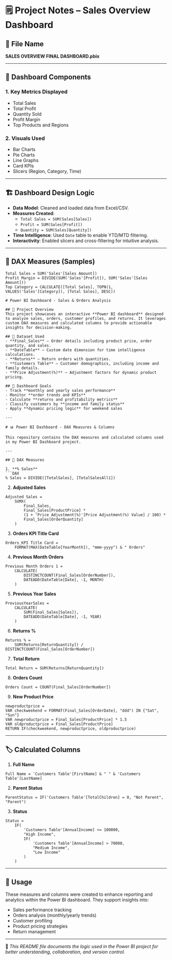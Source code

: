 # 🗒️ Project Notes – Sales Overview Dashboard

## 📁 File Name
**SALES OVERVIEW FINAL DASHBOARD.pbix**

---

## 🧩 Dashboard Components

### 1. Key Metrics Displayed
- Total Sales
- Total Profit
- Quantity Sold
- Profit Margin
- Top Products and Regions

### 2. Visuals Used
- Bar Charts
- Pie Charts
- Line Graphs
- Card KPIs
- Slicers (Region, Category, Time)

---

## 🏗️ Dashboard Design Logic

- **Data Model**: Cleaned and loaded data from Excel/CSV.
- **Measures Created**: 
  - `Total Sales = SUM(Sales[Sales])`
  - `Profit = SUM(Sales[Profit])`
  - `Quantity = SUM(Sales[Quantity])`
- **Time Intelligence**: Used `Date` table to enable YTD/MTD filtering.
- **Interactivity**: Enabled slicers and cross-filtering for intuitive analysis.

---

## 🧮 DAX Measures (Samples)

```DAX
Total Sales = SUM('Sales'[Sales Amount])
Profit Margin = DIVIDE(SUM('Sales'[Profit]), SUM('Sales'[Sales Amount]))
Top Category = CALCULATE([Total Sales], TOPN(1, VALUES('Sales'[Category]), [Total Sales], DESC))

# Power BI Dashboard - Sales & Orders Analysis  

## 📌 Project Overview  
This project showcases an interactive **Power BI dashboard** designed to analyze sales, orders, customer profiles, and returns. It leverages custom DAX measures and calculated columns to provide actionable insights for decision-making.  

## 📂 Dataset Used  
- **Final_Sales** – Order details including product price, order quantity, and sales.  
- **DateTable** – Custom date dimension for time intelligence calculations.  
- **Returns** – Return orders with quantities.  
- **Customers Table** – Customer demographics, including income and family details.  
- **Price Adjustment(%)** – Adjustment factors for dynamic product pricing.  

## 🎯 Dashboard Goals  
- Track **monthly and yearly sales performance**  
- Monitor **order trends and KPIs**  
- Calculate **returns and profitability metrics**  
- Classify customers by **income and family status**  
- Apply **dynamic pricing logic** for weekend sales  

---

# 📊 Power BI Dashboard - DAX Measures & Columns  

This repository contains the DAX measures and calculated columns used in my Power BI Dashboard project.

---

## 🧮 DAX Measures  

1. **% Sales**
```DAX
% Sales = DIVIDE([TotalSales], [TotalSalesAll1])
```

2. **Adjusted Sales**
```DAX
Adjusted Sales = 
    SUMX(
        Final_Sales,
        Final_Sales[ProductPrice] * 
        (1 + 'Price Adjustment(%)'[Price Adjustment(%) Value] / 100) * 
        Final_Sales[OrderQuantity]
    )
```

3. **Orders KPI Title Card**
```DAX
Orders_KPI Title Card = 
    FORMAT(MAX(DateTable[YearMonth]), "mmm-yyyy") & " Orders"
```

4. **Previous Month Orders**
```DAX
Previous Month Orders 1 = 
    CALCULATE(
        DISTINCTCOUNT(Final_Sales[OrderNumber]),
        DATEADD(DateTable[Date], -1, MONTH)
    )
```

5. **Previous Year Sales**
```DAX
PreviousYearSales =
    CALCULATE(
        SUM(Final_Sales[Sales]),
        DATEADD(DateTable[Date], -1, YEAR)
    )
```

6. **Returns %**
```DAX
Returns % = 
    SUM(Returns[ReturnQuantity]) / DISTINCTCOUNT(Final_Sales[OrderNumber])
```

7. **Total Return**
```DAX
Total Return = SUM(Returns[ReturnQuantity])
```

8. **Orders Count**
```DAX
Orders Count = COUNT(Final_Sales[OrderNumber])
```

9. **New Product Price**
```DAX
newproductprice =
VAR checkweekend = FORMAT(Final_Sales[OrderDate], "ddd") IN {"Sat", "Sun"}
VAR newproductprice = Final_Sales[ProductPrice] * 1.5
VAR oldproductprice = Final_Sales[ProductPrice]
RETURN IF(checkweekend, newproductprice, oldproductprice)
```

---

## 🏷️ Calculated Columns

1. **Full Name**
```DAX
Full Name = 'Customers Table'[FirstName] & " " & 'Customers Table'[LastName]
```

2. **Parent Status**
```DAX
ParentStatus = IF('Customers Table'[TotalChildren] = 0, "Not Parent", "Parent")
```

3. **Status**
```DAX
Status = 
    IF(
        'Customers Table'[AnnualIncome] >= 100000, 
        "High Income", 
        IF(
            'Customers Table'[AnnualIncome] > 70000, 
            "Medium Income", 
            "Low Income"
        )
    )
```

---

## 🚀 Usage

These measures and columns were created to enhance reporting and analytics within the Power BI dashboard. They support insights into:

- Sales performance tracking  
- Orders analysis (monthly/yearly trends)  
- Customer profiling  
- Product pricing strategies  
- Return management  

---

📌 *This README file documents the logic used in the Power BI project for better understanding, collaboration, and version control.*
